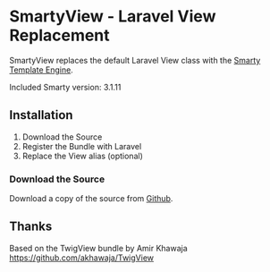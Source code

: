 # SmartyView - Laravel View Replacement #

SmartyView replaces the default Laravel View class with the 
[Smarty Template Engine](http://smarty.net/).

Included Smarty version: 3.1.11

## Installation ##

1. Download the Source
1. Register the Bundle with Laravel
1. Replace the View alias (optional)

### Download the Source ###

Download a copy of the source from [Github](https://github.com/skmedia/Laravel-SmartyView).

## Thanks ##
Based on the TwigView bundle by Amir Khawaja
https://github.com/akhawaja/TwigView

